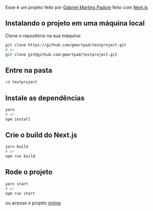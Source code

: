 Esse é um projeto feito por [Gabriel Martins Padoin](https://github.com/gmartpad) feito com [Next.js](https://nextjs.org/)

## Instalando o projeto em uma máquina local

Clone o repositório na sua máquina:

```bash
git clone https://github.com/gmartpad/testproject.git
# or
git clone git@github.com:gmartpad/testproject.git
```

## Entre na pasta

```bash
cd testproject
```

## Instale as dependências

```bash
yarn
# or
npm install
```

## Crie o build do Next.js

```bash
yarn build
# or
npm run build
```

## Rode o projeto

```bash
yarn start
# or
npm run start
```

ou acesse o projeto [online](https://testproject-rb7c0iy67-gmartpad.vercel.app/)
